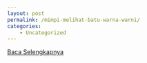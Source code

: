 ```yaml
---
layout: post
permalink: /mimpi-melihat-batu-warna-warni/
categories:
    - Uncategorized
---
```


[Baca Selengkapnya](/02)